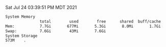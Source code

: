 Sat Jul 24 03:39:51 PM MDT 2021
```bash
System Memory
               total        used        free      shared  buff/cache   available
Mem:           7.7Gi       677Mi       5.3Gi       8.0Mi       1.7Gi       6.7Gi
Swap:          7.6Gi        43Mi       7.6Gi
System Storage
573M	.
```
```bash
